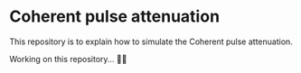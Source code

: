 # Coherent pulse attenuation
This repository is to explain how to simulate the Coherent pulse attenuation.

Working on this repository... :man_technologist:
